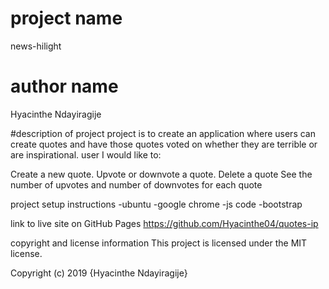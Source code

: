 # project name
news-hilight

# author name
Hyacinthe Ndayiragije

#description of project
project is to create an application where users can create quotes and have those quotes voted on whether they are terrible or are inspirational. user I would like to:

Create a new quote. Upvote or downvote a quote. Delete a quote See the number of upvotes and number of downvotes for each quote

project setup instructions
-ubuntu -google chrome -js code -bootstrap

link to live site on GitHub Pages
https://github.com/Hyacinthe04/quotes-ip

copyright and license information
This project is licensed under the MIT license.

Copyright (c) 2019 {Hyacinthe Ndayiragije}

